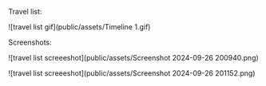 Travel list:

![travel list gif](public/assets/Timeline 1.gif)

Screenshots:

![travel list screeeshot](public/assets/Screenshot 2024-09-26 200940.png)

![travel list screeeshot](public/assets/Screenshot 2024-09-26 201152.png)
